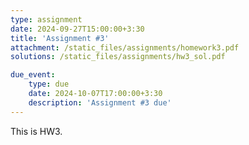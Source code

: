 ```yaml
---
type: assignment
date: 2024-09-27T15:00:00+3:30
title: 'Assignment #3'
attachment: /static_files/assignments/homework3.pdf
solutions: /static_files/assignments/hw3_sol.pdf

due_event: 
    type: due
    date: 2024-10-07T17:00:00+3:30
    description: 'Assignment #3 due'
---
```

This is HW3.
